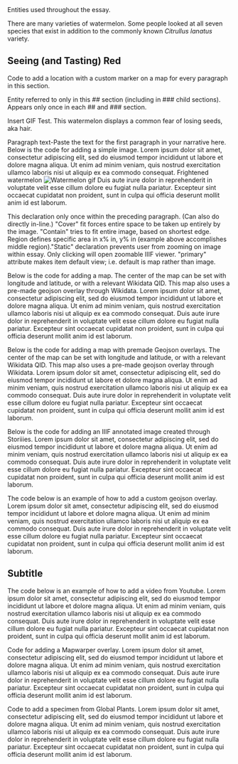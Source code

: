 <param ve-config
       title="Watermelon Test Narrative"
       banner="https://upload.wikimedia.org/wikipedia/commons/thumb/f/f9/Cherry20190331105300.jpg/1024px-Cherry20190331105300.jpg"
       layout="vtl"
       num-maps="x"
       num-specimens="x"
       num-images="x"
       num-primary-sources="x"
       author="Names of Authors">

<param title="Watermelon" eid="Q38645">
<param title="cherry blossom" eid="Q871991">
<param title="Dumbarton Oaks" eid="Q1264942" aliases="DO">
Entities used throughout the essay.

There are many varieties of watermelon. Some people looked at all seven species that exist in addition to the commonly known _Citrullus lanatus_ variety.
<param ve-image
    title="Watermelon species"
    url="https://scitechdaily.com/images/Watermelon-Diversity.jpg"
    attribution="SciTechDaily"
    fit="contain">
<param ve-image
    url="https://scitechdaily.com/images/Cultivated-Watermelon-Wild-Relatives.jpg"
    title="Watermelon varieties"
    attribution="SciTechDaily"
    fit="contain">


## Seeing (and Tasting) Red
Code to add a location with a custom marker on a map for every paragraph in this section.
<param title="Washington, D. C." eid="Q61" fill="#FF0000" marker-symbol="landmark">
Entity referred to only in this ## section (including in ### child sections). Appears only once in each ## and ### section.

Insert GIF Test. This watermelon displays a common fear of losing seeds, aka hair.
<param ve-image
title="Watermelon gif"
url="https://media3.giphy.com/media/yeMg2ckHHvrOw/giphy.gif"
fit="contain">

Paragraph text-Paste the text for the first paragraph in your narrative here. Below is the code for adding a simple image. Lorem ipsum dolor sit amet, consectetur adipiscing elit, sed do eiusmod tempor incididunt ut labore et dolore magna aliqua. Ut enim ad minim veniam, quis nostrud exercitation ullamco laboris nisi ut aliquip ex ea commodo consequat. Frightened watermelon ![Watermelon gif](https://media3.giphy.com/media/yeMg2ckHHvrOw/giphy.gif) Duis aute irure dolor in reprehenderit in voluptate velit esse cillum dolore eu fugiat nulla pariatur. Excepteur sint occaecat cupidatat non proident, sunt in culpa qui officia deserunt mollit anim id est laborum.
<param ve-image
static
title="Tidal basin cherry blossom" url="https://upload.wikimedia.org/wikipedia/commons/2/2a/Tidal_basin_cherry_blossom_closeup.JPG"
       fit="cover"
       region="pct:25,25,50,50"
       attribution="Wikimedia Commons">
This declaration only once within the preceding paragraph. (Can also do directly in-line.) "Cover" fit forces entire space to be taken up entirely by the image. "Contain" tries to  fit entire image, based on shortest edge. Region defines specific area in  x% in, y% in (example above accomplishes middle region)."Static" declaration prevents user from zooming on image within essay. Only clicking will open zoomable IIIF viewer.
<param ve-map primary center="Q61">
"primary" attribute makes item default view;  i.e. default is map rather than image.

Below is the code for adding a map. The center of the map can be set with longitude and latitude, or with a relevant Wikidata QID. This map also uses a pre-made geojson overlay through Wikidata. Lorem ipsum dolor sit amet, consectetur adipiscing elit, sed do eiusmod tempor incididunt ut labore et dolore magna aliqua. Ut enim ad minim veniam, quis nostrud exercitation ullamco laboris nisi ut aliquip ex ea commodo consequat. Duis aute irure dolor in reprehenderit in voluptate velit esse cillum dolore eu fugiat nulla pariatur. Excepteur sint occaecat cupidatat non proident, sunt in culpa qui officia deserunt mollit anim id est laborum.
<param ve-map center="Q17" zoom="5" basemap="Esri_WorldPhysical">

Below is the code for adding a map with premade Geojson overlays. The center of the map can be set with longitude and latitude, or with a relevant Wikidata QID. This map also uses a pre-made geojson overlay through Wikidata. Lorem ipsum dolor sit amet, consectetur adipiscing elit, sed do eiusmod tempor incididunt ut labore et dolore magna aliqua. Ut enim ad minim veniam, quis nostrud exercitation ullamco laboris nisi ut aliquip ex ea commodo consequat. Duis aute irure dolor in reprehenderit in voluptate velit esse cillum dolore eu fugiat nulla pariatur. Excepteur sint occaecat cupidatat non proident, sunt in culpa qui officia deserunt mollit anim id est laborum.
<param ve-map prefer-geojson center="Q17" zoom="5" basemap="Esri_WorldPhysical">
<param title="Italy" eid="Q38">
<param title="Iran" eid="Q794">

Below is the code for adding an IIIF annotated image created through Storiiies. Lorem ipsum dolor sit amet, consectetur adipiscing elit, sed do eiusmod tempor incididunt ut labore et dolore magna aliqua. Ut enim ad minim veniam, quis nostrud exercitation ullamco laboris nisi ut aliquip ex ea commodo consequat. Duis aute irure dolor in reprehenderit in voluptate velit esse cillum dolore eu fugiat nulla pariatur. Excepteur sint occaecat cupidatat non proident, sunt in culpa qui officia deserunt mollit anim id est laborum.
<param ve-storiiies id="fc1dn">

The code below is an example of how to add a custom geojson overlay. Lorem ipsum dolor sit amet, consectetur adipiscing elit, sed do eiusmod tempor incididunt ut labore et dolore magna aliqua. Ut enim ad minim veniam, quis nostrud exercitation ullamco laboris nisi ut aliquip ex ea commodo consequat. Duis aute irure dolor in reprehenderit in voluptate velit esse cillum dolore eu fugiat nulla pariatur. Excepteur sint occaecat cupidatat non proident, sunt in culpa qui officia deserunt mollit anim id est laborum.
<param ve-map center="26.8206, 30.8025" 
    zoom="6"
    basemap="Esri_WorldPhysical">
<param ve-map-layer geojson 
    url="https://github.com/may-wang/test/blob/master/timemap.json" 
    title="Early distribution of watermelons" 
    fill="#FF0000" >

## Subtitle

The code below is an example of how to add a video from Youtube. Lorem ipsum dolor sit amet, consectetur adipiscing elit, sed do eiusmod tempor incididunt ut labore et dolore magna aliqua. Ut enim ad minim veniam, quis nostrud exercitation ullamco laboris nisi ut aliquip ex ea commodo consequat. Duis aute irure dolor in reprehenderit in voluptate velit esse cillum dolore eu fugiat nulla pariatur. Excepteur sint occaecat cupidatat non proident, sunt in culpa qui officia deserunt mollit anim id est laborum.
<param ve-video id="jk0ic0D0MRo" title="Hanami">

Code for adding a Mapwarper overlay. Lorem ipsum dolor sit amet, consectetur adipiscing elit, sed do eiusmod tempor incididunt ut labore et dolore magna aliqua. Ut enim ad minim veniam, quis nostrud exercitation ullamco laboris nisi ut aliquip ex ea commodo consequat. Duis aute irure dolor in reprehenderit in voluptate velit esse cillum dolore eu fugiat nulla pariatur. Excepteur sint occaecat cupidatat non proident, sunt in culpa qui officia deserunt mollit anim id est laborum.
<param ve-map center="38.88,-77.03" zoom="14">
<param ve-map-layer mapwarper title="Cherry festival map" mapwarper-id="37798" active>

Code to add a specimen from Global Plants. Lorem ipsum dolor sit amet, consectetur adipiscing elit, sed do eiusmod tempor incididunt ut labore et dolore magna aliqua. Ut enim ad minim veniam, quis nostrud exercitation ullamco laboris nisi ut aliquip ex ea commodo consequat. Duis aute irure dolor in reprehenderit in voluptate velit esse cillum dolore eu fugiat nulla pariatur. Excepteur sint occaecat cupidatat non proident, sunt in culpa qui officia deserunt mollit anim id est laborum.
<param ve-plant-specimen eid="Q12844029" max="1" reverse="true">

